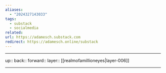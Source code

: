 ```yaml
---
aliases:
  - "2024327143033"
tags:
  - substack
  - socialmedia
related: 
url: https://adamesch.substack.com
redirect: https://adamesch.online/substack
---
```




***

up:: 
back:: 
forward:: 
layer:: [[realmofamillioneyes|layer-006]]

***
